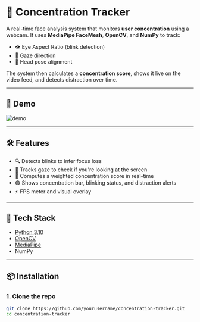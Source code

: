 # 🧠 Concentration Tracker

A real-time face analysis system that monitors **user concentration** using a webcam. It uses **MediaPipe FaceMesh**, **OpenCV**, and **NumPy** to track:

- 👁️ Eye Aspect Ratio (blink detection)
- 🎯 Gaze direction
- 🧭 Head pose alignment

The system then calculates a **concentration score**, shows it live on the video feed, and detects distraction over time.

---

## 🎥 Demo

![demo](https://media.giphy.com/media/v1.Y2lkPTc5MGI3NjExZXRpZ3l2ZDY0M3l6anRvbGV4aGV2N2tvbHJ0MDFodTJ4NmdyYjQ2bCZlcD12MV9naWZzX3NlYXJjaCZjdD1n/hVnGU0NJnZHcAAcW2j/giphy.gif)

---

## 🛠️ Features

- 🔍 Detects blinks to infer focus loss
- 👀 Tracks gaze to check if you're looking at the screen
- 🧠 Computes a weighted concentration score in real-time
- 🟢 Shows concentration bar, blinking status, and distraction alerts
- ⚡ FPS meter and visual overlay

---

## 🧪 Tech Stack

- [Python 3.10](https://www.python.org/downloads/release/python-3100/)
- [OpenCV](https://pypi.org/project/opencv-python/)
- [MediaPipe](https://pypi.org/project/mediapipe/)
- NumPy

---

## 📦 Installation

### 1. Clone the repo

```bash
git clone https://github.com/yourusername/concentration-tracker.git
cd concentration-tracker
